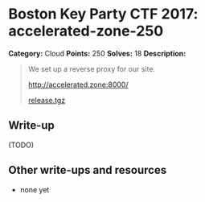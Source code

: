 # Boston Key Party CTF 2017: accelerated-zone-250

**Category:** Cloud
**Points:** 250
**Solves:** 18
**Description:**

> We set up a reverse proxy for our site.
>
> <http://accelerated.zone:8000/>
>
> [release.tgz](http://ctf.bostonkey.party/files/e05fb020d57c1935b74d690c2c27c0aa/release.tgz)

## Write-up

(TODO)

## Other write-ups and resources

* none yet

